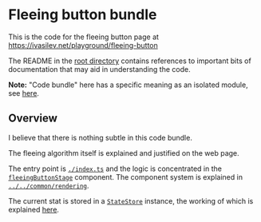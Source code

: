 # Fleeing button bundle

This is the code for the fleeing button page at https://ivasilev.net/playground/fleeing-button

The README in the [root directory](../../../) contains references to important bits of documentation that may aid in understanding the code.

__Note:__ "Code bundle" here has a specific meaning as an isolated module, see [here](./build/#typescript).

## Overview

I believe that there is nothing subtle in this code bundle.

The fleeing algorithm itself is explained and justified on the web page.

The entry point is [`./index.ts`](./index.ts) and the logic is concentrated in the [`fleeingButtonStage`](./components/fleeing_button_stage.ts) component. The component system is explained in [`../../common/rendering`](../../common/rendering).

The current stat is stored in a [`StateStore`](../../common/support/state_store.ts) instance, the working of which is explained [here](../../common/observable#state-store).
